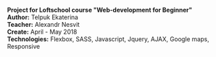 <b>Project for Loftschool course "Web-development for Beginner"</b><br>
<b>Author:</b> Telpuk Ekaterina<br>
<b>Teacher:</b> Alexandr Nesvit<br>
<b>Create:</b> April - May 2018<br>
<b>Technologies:</b> Flexbox, SASS, Javascript, Jquery, AJAX, Google maps, Responsive
